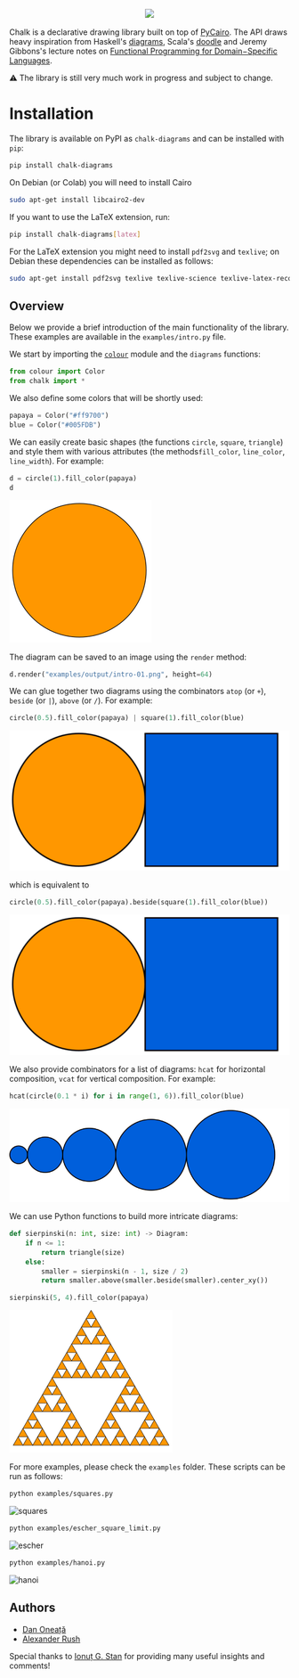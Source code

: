 <p align="center"><img src="https://raw.githubusercontent.com/danoneata/chalk/master/examples/output/logo-sm.png" width=300></p>

Chalk is a declarative drawing library built on top of [PyCairo](https://pycairo.readthedocs.io).
The API draws heavy inspiration from
Haskell's [diagrams](https://diagrams.github.io/),
Scala's [doodle](https://github.com/creativescala/doodle/) and
Jeremy Gibbons's lecture notes on [Functional Programming for Domain−Specific Languages](http://www.cs.ox.ac.uk/publications/publication7583-abstract.html).

⚠️ The library is still very much work in progress and subject to change.

# Installation

The library is available on PyPI as `chalk-diagrams` and can be installed with `pip`:
```bash
pip install chalk-diagrams
```
On Debian (or Colab) you will need to install Cairo

```bash
sudo apt-get install libcairo2-dev
```

If you want to use the LaTeX extension, run:
```bash
pip install chalk-diagrams[latex]
```
For the LaTeX extension you might need to install `pdf2svg` and `texlive`;
on Debian these dependencies can be installed as follows:
```bash
sudo apt-get install pdf2svg texlive texlive-science texlive-latex-recommended texlive-latex-extra
```

## Overview

Below we provide a brief introduction of the main functionality of the library.
These examples are available in the `examples/intro.py` file.

We start by importing the [`colour`](https://github.com/vaab/colour) module and the `diagrams` functions:


```python
from colour import Color
from chalk import *
```

We also define some colors that will be shortly used:


```python
papaya = Color("#ff9700")
blue = Color("#005FDB")
```

We can easily create basic shapes (the functions `circle`, `square`, `triangle`) and style them with various attributes (the methods`fill_color`, `line_color`, `line_width`).
For example:


```python
d = circle(1).fill_color(papaya)
d
```




    
![svg](README_files/README_14_0.svg)
    



The diagram can be saved to an image using the `render` method:


```python
d.render("examples/output/intro-01.png", height=64)
```

We can glue together two diagrams using the combinators `atop` (or `+`), `beside` (or `|`), `above` (or `/`).
For example:


```python
circle(0.5).fill_color(papaya) | square(1).fill_color(blue)
```




    
![svg](README_files/README_18_0.svg)
    



which is equivalent to


```python
circle(0.5).fill_color(papaya).beside(square(1).fill_color(blue))
```




    
![svg](README_files/README_20_0.svg)
    



We also provide combinators for a list of diagrams:
`hcat` for horizontal composition, `vcat` for vertical composition.
For example:


```python
hcat(circle(0.1 * i) for i in range(1, 6)).fill_color(blue)
```




    
![svg](README_files/README_22_0.svg)
    



We can use Python functions to build more intricate diagrams:


```python
def sierpinski(n: int, size: int) -> Diagram:
    if n <= 1:
        return triangle(size)
    else:
        smaller = sierpinski(n - 1, size / 2)
        return smaller.above(smaller.beside(smaller).center_xy())
```


```python
sierpinski(5, 4).fill_color(papaya)
```




    
![svg](README_files/README_25_0.svg)
    



For more examples, please check the `examples` folder.
These scripts can be run as follows:

```bash
python examples/squares.py
```

![squares](https://raw.githubusercontent.com/danoneata/chalk/master/examples/output/squares.png)

```bash
python examples/escher_square_limit.py
```

![escher](https://raw.githubusercontent.com/danoneata/chalk/master/examples/output/escher-square-limit.png)

```bash
python examples/hanoi.py
```

![hanoi](https://raw.githubusercontent.com/danoneata/chalk/master/examples/output/hanoi.png)

## Authors

- [Dan Oneață](http://doneata.bitbucket.io/)
- [Alexander Rush](http://rush-nlp.com/)

Special thanks to [Ionuț G. Stan](http://igstan.ro/) for providing many useful insights and comments!
